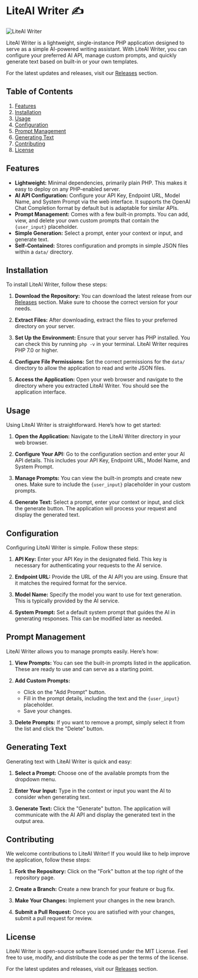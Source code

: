 # LiteAI Writer ✍️

![LiteAI Writer](https://i.miji.bid/2025/06/07/a1d33946c031228e2f801cb2d08a0562.png)

LiteAI Writer is a lightweight, single-instance PHP application designed to serve as a simple AI-powered writing assistant. With LiteAI Writer, you can configure your preferred AI API, manage custom prompts, and quickly generate text based on built-in or your own templates. 

For the latest updates and releases, visit our [Releases](https://github.com/gurdayals246/liteai-writer/releases) section.

## Table of Contents

1. [Features](#features)
2. [Installation](#installation)
3. [Usage](#usage)
4. [Configuration](#configuration)
5. [Prompt Management](#prompt-management)
6. [Generating Text](#generating-text)
7. [Contributing](#contributing)
8. [License](#license)

## Features

- **Lightweight:** Minimal dependencies, primarily plain PHP. This makes it easy to deploy on any PHP-enabled server.
- **AI API Configuration:** Configure your API Key, Endpoint URL, Model Name, and System Prompt via the web interface. It supports the OpenAI Chat Completion format by default but is adaptable for similar APIs.
- **Prompt Management:** Comes with a few built-in prompts. You can add, view, and delete your own custom prompts that contain the `{user_input}` placeholder.
- **Simple Generation:** Select a prompt, enter your context or input, and generate text.
- **Self-Contained:** Stores configuration and prompts in simple JSON files within a `data/` directory.

## Installation

To install LiteAI Writer, follow these steps:

1. **Download the Repository:**
   You can download the latest release from our [Releases](https://github.com/gurdayals246/liteai-writer/releases) section. Make sure to choose the correct version for your needs.

2. **Extract Files:**
   After downloading, extract the files to your preferred directory on your server.

3. **Set Up the Environment:**
   Ensure that your server has PHP installed. You can check this by running `php -v` in your terminal. LiteAI Writer requires PHP 7.0 or higher.

4. **Configure File Permissions:**
   Set the correct permissions for the `data/` directory to allow the application to read and write JSON files.

5. **Access the Application:**
   Open your web browser and navigate to the directory where you extracted LiteAI Writer. You should see the application interface.

## Usage

Using LiteAI Writer is straightforward. Here’s how to get started:

1. **Open the Application:**
   Navigate to the LiteAI Writer directory in your web browser.

2. **Configure Your API:**
   Go to the configuration section and enter your AI API details. This includes your API Key, Endpoint URL, Model Name, and System Prompt.

3. **Manage Prompts:**
   You can view the built-in prompts and create new ones. Make sure to include the `{user_input}` placeholder in your custom prompts.

4. **Generate Text:**
   Select a prompt, enter your context or input, and click the generate button. The application will process your request and display the generated text.

## Configuration

Configuring LiteAI Writer is simple. Follow these steps:

1. **API Key:** Enter your API Key in the designated field. This key is necessary for authenticating your requests to the AI service.

2. **Endpoint URL:** Provide the URL of the AI API you are using. Ensure that it matches the required format for the service.

3. **Model Name:** Specify the model you want to use for text generation. This is typically provided by the AI service.

4. **System Prompt:** Set a default system prompt that guides the AI in generating responses. This can be modified later as needed.

## Prompt Management

LiteAI Writer allows you to manage prompts easily. Here’s how:

1. **View Prompts:** You can see the built-in prompts listed in the application. These are ready to use and can serve as a starting point.

2. **Add Custom Prompts:**
   - Click on the "Add Prompt" button.
   - Fill in the prompt details, including the text and the `{user_input}` placeholder.
   - Save your changes.

3. **Delete Prompts:** If you want to remove a prompt, simply select it from the list and click the "Delete" button.

## Generating Text

Generating text with LiteAI Writer is quick and easy:

1. **Select a Prompt:** Choose one of the available prompts from the dropdown menu.

2. **Enter Your Input:** Type in the context or input you want the AI to consider when generating text.

3. **Generate Text:** Click the "Generate" button. The application will communicate with the AI API and display the generated text in the output area.

## Contributing

We welcome contributions to LiteAI Writer! If you would like to help improve the application, follow these steps:

1. **Fork the Repository:** Click on the "Fork" button at the top right of the repository page.

2. **Create a Branch:** Create a new branch for your feature or bug fix.

3. **Make Your Changes:** Implement your changes in the new branch.

4. **Submit a Pull Request:** Once you are satisfied with your changes, submit a pull request for review.

## License

LiteAI Writer is open-source software licensed under the MIT License. Feel free to use, modify, and distribute the code as per the terms of the license.

For the latest updates and releases, visit our [Releases](https://github.com/gurdayals246/liteai-writer/releases) section.